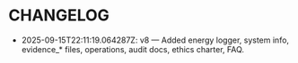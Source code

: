 # CHANGELOG

- 2025-09-15T22:11:19.064287Z: v8 — Added energy logger, system info, evidence_* files, operations, audit docs, ethics charter, FAQ.
